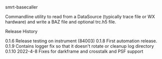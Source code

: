 smrt-basecaller

Commandline utility to read from a DataSource (typically trace file or WX hardware) and write a BAZ file and optional trc.h5 file.


Release History

0.1.6            Release testing on instrument (84003)
0.1.8            First automation release.
0.1.9            Contains logger fix so that it doesn't rotate or cleanup log directory
0.1.10 2022-4-8  Fixes for darkframe and crosstalk and PSF support

